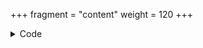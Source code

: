 +++
fragment = "content"
weight = 120
+++

<details><summary>Code</summary>
```
+++
date = "2018-07-22"
fragment = "404"
weight = 150

#title = "" # default i18n "404.title"
#subtitle = "" # default i18n "404.subtitle"
#redirect_text = "" # default i18n "404.direction"
#button_text = "" # default i18n "404.button"
#redirect_url = "" # default /

[logo]
  image = "logo.svg"
  width = "500px" # optional - will default to image width
  #height = "150px" # optional - will default to image height
+++
```
</details>
